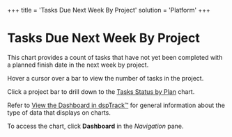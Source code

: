 +++
title = 'Tasks Due Next Week By Project'
solution = 'Platform'
+++

# Tasks Due Next Week By Project

This chart provides a count of tasks that have not yet been completed
with a planned finish date in the next week by project.

Hover a cursor over a bar to view the number of tasks in the project.

Click a project bar to drill down to the [Tasks Status by
Plan](Task_Status_by_Plan.htm) chart.

Refer to [View the Dashboard in
dspTrack™](../Use_Cases/View_Dashboards_in_dspTrack.htm) for general
information about the type of data that displays on charts.

To access the chart, click **Dashboard** in the *Navigation* pane.
